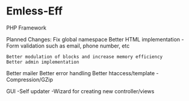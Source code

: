 Emless-Eff
==========

PHP Framework

Planned Changes:
	Fix global namespace
	Better HTML implementation
		-Form validation such as email, phone number, etc
	
	Better modulation of blocks and increase memory efficiency
	Better admin implementation
Better mailer
Better error handling
Better htaccess/template
	-Compression/GZip

GUI
	-Self updater
	-Wizard for creating new controller/views